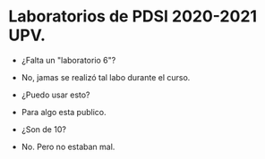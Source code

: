 # Laboratorios de PDSI 2020-2021 UPV.

* ¿Falta un "laboratorio 6"?
- No, jamas se realizó tal labo durante el curso. 

* ¿Puedo usar esto?
- Para algo esta publico.

* ¿Son de 10?
- No. Pero no estaban mal.

